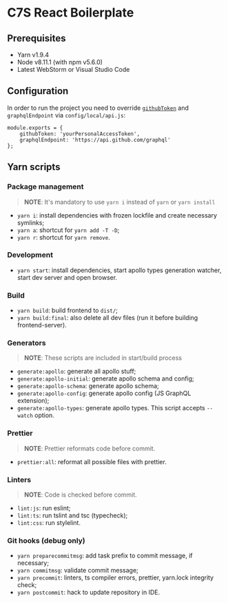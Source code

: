 # C7S React Boilerplate

## Prerequisites

-   Yarn v1.9.4
-   Node v8.11.1 (with npm v5.6.0)
-   Latest WebStorm or Visual Studio Code

## Configuration

In order to run the project you need to override [`githubToken`](https://help.github.com/articles/creating-a-personal-access-token-for-the-command-line/) and `graphqlEndpoint` via `config/local/api.js`:

```
module.exports = {
    githubToken: 'yourPersonalAccessToken',
    graphqlEndpoint: 'https://api.github.com/graphql'
};
```

## Yarn scripts

### Package management

> **NOTE**: It's mandatory to use `yarn i` instead of `yarn` or `yarn install`

-   `yarn i`: install dependencies with frozen lockfile and create necessary symlinks;
-   `yarn a`: shortcut for `yarn add -T -D`;
-   `yarn r`: shortcut for `yarn remove`.

### Development

-   `yarn start`: install dependencies, start apollo types generation watcher, start dev server and open browser.

### Build

-   `yarn build`: build frontend to `dist/`;
-   `yarn build:final`: also delete all dev files (run it before building frontend-server).

### Generators

> **NOTE**: These scripts are included in start/build process

-   `generate:apollo`: generate all apollo stuff;
-   `generate:apollo-initial`: generate apollo schema and config;
-   `generate:apollo-schema`: generate apollo schema;
-   `generate:apollo-config`: generate apollo config (JS GraphQL extension);
-   `generate:apollo-types`: generate apollo types. This script accepts `--watch` option.

### Prettier

> **NOTE**: Prettier reformats code before commit.

-   `prettier:all`: reformat all possible files with prettier.

### Linters

> **NOTE**: Code is checked before commit.

-   `lint:js`: run eslint;
-   `lint:ts`: run tslint and tsc (typecheck);
-   `lint:css`: run stylelint.

### Git hooks (debug only)

-   `yarn preparecommitmsg`: add task prefix to commit message, if necessary;
-   `yarn commitmsg`: validate commit message;
-   `yarn precommit`: linters, ts compiler errors, prettier, yarn.lock integrity check;
-   `yarn postcommit`: hack to update repository in IDE.
